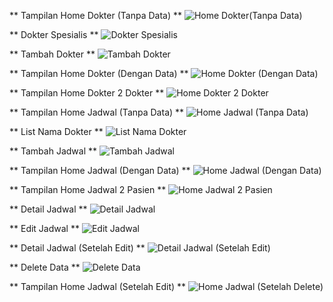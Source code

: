 ** Tampilan Home Dokter (Tanpa Data) **
![Home Dokter(Tanpa Data)](https://github.com/user-attachments/assets/ecac08b7-90d0-4954-b1aa-6c9d525488f2)

** Dokter Spesialis **
![Dokter Spesialis](https://github.com/user-attachments/assets/eaf87ac7-8707-43c1-8ecf-a6f8a83dd771)
   
** Tambah Dokter **
![Tambah Dokter](https://github.com/user-attachments/assets/1ea04f4c-b40b-4318-b747-13dd50cc2d14)
   
** Tampilan Home Dokter (Dengan Data) **
![Home Dokter (Dengan Data)](https://github.com/user-attachments/assets/31117475-b204-4736-9248-a1266f83ac80)
  
** Tampilan Home Dokter 2 Dokter **
![Home Dokter 2 Dokter](https://github.com/user-attachments/assets/517ab064-188d-40a7-a233-a805c666aace)
   
** Tampilan Home Jadwal (Tanpa Data) **
![Home Jadwal (Tanpa Data)](https://github.com/user-attachments/assets/fb6cc6cd-76af-4b1d-af35-b370e5181b4b)

** List Nama Dokter **
![List Nama Dokter](https://github.com/user-attachments/assets/42004811-fa58-4db5-bb9f-49bd45457781)
   
** Tambah Jadwal **
![Tambah Jadwal](https://github.com/user-attachments/assets/961c3e7f-cc39-4cdb-82bd-18cf87ca4dac)
    
** Tampilan Home Jadwal (Dengan Data) **
![Home Jadwal (Dengan Data)](https://github.com/user-attachments/assets/2477d31c-8fda-44d3-a238-b36ac2559d28)
   
** Tampilan Home Jadwal 2 Pasien **
![Home Jadwal 2 Pasien](https://github.com/user-attachments/assets/3558f186-8dee-4761-900d-b0f8d3ea63bc)
    
** Detail Jadwal **
![Detail Jadwal](https://github.com/user-attachments/assets/58b9052d-6a37-4f84-b2a9-9405db8963b0)
    
** Edit Jadwal **
![Edit Jadwal](https://github.com/user-attachments/assets/aa8f46b9-a342-4b46-9d29-91a7d4617dcb)
   
** Detail Jadwal (Setelah Edit) **
![Detail Jadwal (Setelah Edit)](https://github.com/user-attachments/assets/c991a103-0c74-401f-99df-b762f70d9d54)
 
** Delete Data **
![Delete Data](https://github.com/user-attachments/assets/42bcddaf-5183-4afd-8eb7-8609745df177)
   
** Tampilan Home Jadwal (Setelah Edit) **
![Home Jadwal (Setelah Delete)](https://github.com/user-attachments/assets/90e66c63-61c4-47f2-a20e-7f2abb88842a)
    
